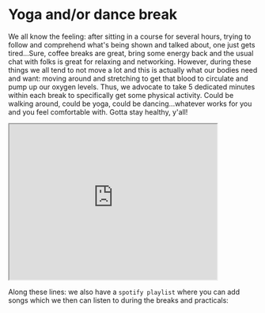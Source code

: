 # Yoga and/or dance break

We all know the feeling: after sitting in a course for several hours, trying to follow and comprehend what's being shown and talked about, one just gets tired...Sure, coffee breaks are great, bring some energy back and the usual chat with folks is great for relaxing and networking. However, during these things we all tend to not move a lot and this is actually what our bodies need and want: moving around and stretching to get that blood to circulate and pump up our oxygen levels. Thus, we advocate to take 5 dedicated minutes within each break to specifically get some physical activity. Could be walking around, could be yoga, could be dancing...whatever works for you and you feel comfortable with. Gotta stay healthy, y'all! 

<iframe width="420" height="315" src="https://www.youtube.com/embed/TIfAkOBMf5A"></iframe>

Along these lines: we also have a `spotify playlist` where you can add songs which we then can 
listen to during the breaks and practicals: